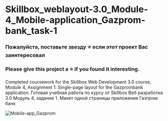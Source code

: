 # Skillbox_weblayout-3.0_Module-4_Mobile-application_Gazprom-bank_task-1

### Пожалуйста, поставьте звезду ⭐ если этот проект Вас заинтересовал
### Please give this project a ⭐ if you found it interesting.

Completed coursework for the Skillbox Web Development 3.0 course, Module 4, Assignment 1: Single-page layout for the Gazprombank application. 
Готовая учебная работа по курсу от Skillbox Веб разработка 3.0 Модуль 4, задание 1. Макет одной страницы приложения Газпром банк

![Mobile-app_Gazprom](https://github.com/user-attachments/assets/f7a3bd36-b703-45eb-b80a-8392d95eb338)
